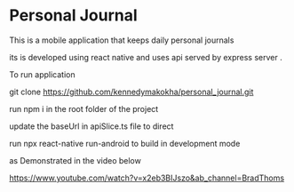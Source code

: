 # Personal Journal
This is a mobile application that keeps daily personal journals 

its is developed using react native and uses api served by express server . 

To run application 

git clone https://github.com/kennedymakokha/personal_journal.git 

run npm i  in the root folder of the project 

update the baseUrl in apiSlice.ts file to direct 

run npx react-native run-android to build in development mode 

as Demonstrated in the video below  

https://www.youtube.com/watch?v=x2eb3BIJszo&ab_channel=BradThoms
  


